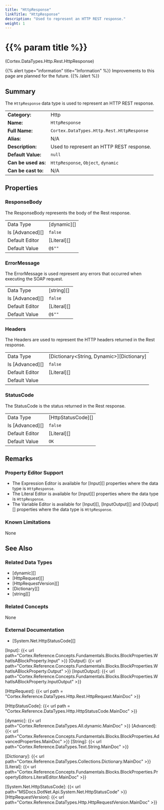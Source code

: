 ```yaml
---
title: "HttpResponse"
linkTitle: "HttpResponse"
description: "Used to represent an HTTP REST response."
weight: 1
---
```


# {{% param title %}}

<p class="namespace">(Cortex.DataTypes.Http.Rest.HttpResponse)</p>

{{% alert type="information" title="Information" %}} Improvements to this page are planned for the future. {{% /alert %}}

## Summary

The `HttpResponse` data type is used to represent an HTTP REST response.

|                     |                                           |
|---------------------|-------------------------------------------|
| **Category:**       | Http                                      |
| **Name:**           | `HttpResponse`                            |
| **Full Name:**      | `Cortex.DataTypes.Http.Rest.HttpResponse` |
| **Alias:**          | N/A                                       |
| **Description:**    | Used to represent an HTTP REST response.  |
| **Default Value:**  | `null`                                    |
| **Can be used as:** | `HttpResponse`, `Object`, `dynamic`       |
| **Can be cast to:** | N/A                                       |

## Properties

### ResponseBody

The ResponseBody represents the body of the Rest response.

|                 |             |
|-----------------|-------------|
| Data Type       | [dynamic][] |
| Is [Advanced][] | `false`     |
| Default Editor  | [Literal][] |
| Default Value   | `@$""`      |

### ErrorMessage

The ErrorMessage is used represent any errors that occurred when executing the SOAP request.

|                 |             |
|-----------------|-------------|
| Data Type       | [string][]  |
| Is [Advanced][] | `false`     |
| Default Editor  | [Literal][] |
| Default Value   | `@$""`      |

### Headers

The Headers are used to represent the HTTP headers returned in the Rest response.

|                 |                                             |
|-----------------|---------------------------------------------|
| Data Type       | [Dictionary<String, Dynamic>][Dictionary] |
| Is [Advanced][] | `false`                                     |
| Default Editor  | [Literal][]                                 |
| Default Value   |                                             |

### StatusCode

The StatusCode is the status returned in the Rest response.

|                 |                    |
|-----------------|--------------------|
| Data Type       | [HttpStatusCode][] |
| Is [Advanced][] | `false`            |
| Default Editor  | [Literal][]        |
| Default Value   | `OK`               |

## Remarks

### Property Editor Support

- The Expression Editor is available for [Input][] properties where the data type is `HttpResponse`.
- The Literal Editor is available for [Input][] properties where the data type is `HttpResponse`.
- The Variable Editor is available for [Input][], [InputOutput][] and [Output][] properties where the data type is `HttpResponse`.

### Known Limitations

None

## See Also

### Related Data Types

- [dynamic][]
- [HttpRequest][]
- [HttpRequestVersion][]
- [Dictionary][]
- [string][]

### Related Concepts

None

### External Documentation

- [System.Net.HttpStatusCode][]

[Input]: {{< url path="Cortex.Reference.Concepts.Fundamentals.Blocks.BlockProperties.WhatIsABlockProperty.Input" >}}
[Output]: {{< url path="Cortex.Reference.Concepts.Fundamentals.Blocks.BlockProperties.WhatIsABlockProperty.Output" >}}
[InputOutput]: {{< url path="Cortex.Reference.Concepts.Fundamentals.Blocks.BlockProperties.WhatIsABlockProperty.InputOutput" >}}

[HttpRequest]: {{< url path = "Cortex.Reference.DataTypes.Http.Rest.HttpRequest.MainDoc" >}}

[HttpStatusCode]: {{< url path = "Cortex.Reference.DataTypes.Http.HttpStatusCode.MainDoc" >}}

[dynamic]: {{< url path="Cortex.Reference.DataTypes.All.dynamic.MainDoc" >}}
[Advanced]: {{< url path="Cortex.Reference.Concepts.Fundamentals.Blocks.BlockProperties.AdvancedProperties.MainDoc" >}}
[String]: {{< url path="Cortex.Reference.DataTypes.Text.String.MainDoc" >}}

[Dictionary]: {{< url path="Cortex.Reference.DataTypes.Collections.Dictionary.MainDoc" >}}
[Literal]: {{< url path="Cortex.Reference.Concepts.Fundamentals.Blocks.BlockProperties.PropertyEditors.LiteralEditor.MainDoc" >}}

[System.Net.HttpStatusCode]: {{< url path="MSDocs.DotNet.Api.System.Net.HttpStatusCode" >}}
[HttpRequestVersion]: {{< url path="Cortex.Reference.DataTypes.Http.HttpRequestVersion.MainDoc" >}}
